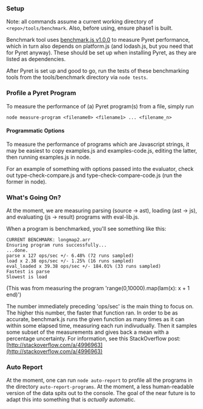 ### Setup

Note: all commands assume a current working directory of `<repo>/tools/benchmark`. Also, before using, ensure phase1 is built.

Benchmark tool uses [benchmark.js v1.0.0](http://benchmarkjs.com/) to measure Pyret performance, which in turn also depends on platform.js (and lodash.js, but you need that for Pyret anyway). These should be set up when installing Pyret, as they are listed as dependencies.

After Pyret is set up and good to go, run the tests of these benchmarking tools from the tools/benchmark directory via `node tests`.

### Profile a Pyret Program

To measure the performance of (a) Pyret program(s) from a file, simply run

`node measure-program <filename0> <filename1> ... <filename_n>`

#### Programmatic Options
To measure the performance of programs which are Javascript strings, it may be easiest to copy examples.js and examples-code.js, editing the latter, then running examples.js in node.

For an example of something with options passed into the evaluator, check out type-check-compare.js and type-check-compare-code.js (run the former in node).

### What's Going On?

At the moment, we are measuring parsing (source -> ast), loading (ast -> js), and evaluating (js -> result) programs with eval-lib.js.

When a program is benchmarked, you'll see something like this:

```
CURRENT BENCHMARK: longmap2.arr  
Ensuring program runs successfully...  
...done.  
parse x 127 ops/sec +/- 6.48% (72 runs sampled)  
load x 2.38 ops/sec +/- 1.25% (16 runs sampled)  
eval_loaded x 39.38 ops/sec +/- 184.01% (33 runs sampled)  
Fastest is parse  
Slowest is load
```  

(This was from measuring the program 'range(0,10000).map(lam(x): x + 1 end)')

The number immediately preceding 'ops/sec' is the main thing to focus on. The higher this number, the faster that function ran. In order to be as accurate, benchmark.js runs the given function as many times as it can within some elapsed time, measuring each run indivudually. Then it samples some subset of the measurements and gives back a mean with a percentage uncertainty. For information, see this StackOverflow post: [http://stackoverflow.com/a/4996963](http://stackoverflow.com/a/4996963)

### Auto Report
At the moment, one can run `node auto-report` to profile all the programs in the directory `auto-report-programs`. At the moment, a less human-readable version of the data spits out to the console. The goal of the near future is to adapt this into something that is *actually* automatic.

